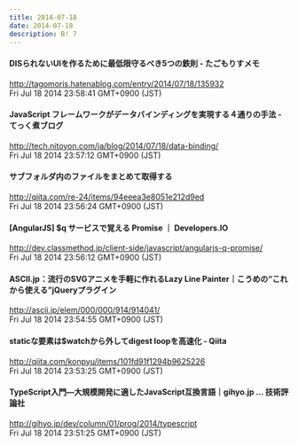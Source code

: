 ```yaml
---
title: 2014-07-18
date: 2014-07-18
description: B! 7
---
```


#### DISられないUIを作るために最低限守るべき5つの鉄則 - たごもりすメモ
http://tagomoris.hatenablog.com/entry/2014/07/18/135932<br>
Fri Jul 18 2014 23:58:41 GMT+0900 (JST)<br>


#### JavaScript フレームワークがデータバインディングを実現する４通りの手法 - てっく煮ブログ
http://tech.nitoyon.com/ja/blog/2014/07/18/data-binding/<br>
Fri Jul 18 2014 23:57:12 GMT+0900 (JST)<br>


#### サブフォルダ内のファイルをまとめて取得する
http://qiita.com/re-24/items/94eeea3e8051e212d9ed<br>
Fri Jul 18 2014 23:56:24 GMT+0900 (JST)<br>


#### [AngularJS] $q サービスで覚える Promise ｜ Developers.IO
http://dev.classmethod.jp/client-side/javascript/angularjs-q-promise/<br>
Fri Jul 18 2014 23:56:12 GMT+0900 (JST)<br>


#### ASCII.jp：流行のSVGアニメを手軽に作れるLazy Line Painter｜こうめの“これから使える”jQueryプラグイン
http://ascii.jp/elem/000/000/914/914041/<br>
Fri Jul 18 2014 23:54:55 GMT+0900 (JST)<br>


#### staticな要素は$watchから外してdigest loopを高速化 - Qiita
http://qiita.com/konpyu/items/101fd91f1294b9625226<br>
Fri Jul 18 2014 23:53:25 GMT+0900 (JST)<br>


#### TypeScript入門―大規模開発に適したJavaScript互換言語｜gihyo.jp … 技術評論社
http://gihyo.jp/dev/column/01/prog/2014/typescript<br>
Fri Jul 18 2014 23:51:25 GMT+0900 (JST)<br>


